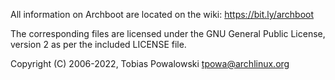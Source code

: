 All information on Archboot are located on the wiki:
https://bit.ly/archboot

The corresponding files are licensed under the GNU General Public License, version 2
as per the included LICENSE file.

Copyright (C) 2006-2022, Tobias Powalowski <tpowa@archlinux.org>
